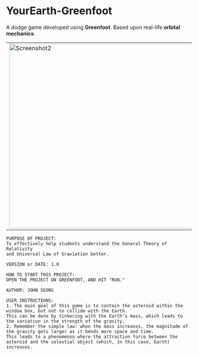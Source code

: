 # YourEarth-Greenfoot
A dodge game developed using **Greenfoot**. Based upon real-life **orbital mechanics**.

<table><tr>

<td valign="center"><img width="500" alt="Screenshot2" src="https://user-images.githubusercontent.com/35755386/194770367-f390f678-8ee7-4652-a24b-ea79efdf4873.png">
</td>

<td valign="center"><img width="500" alt="Screenshot3" src="https://user-images.githubusercontent.com/35755386/194770371-0900b0b9-479d-4701-b8b7-42b09b188190.png">
</td>

<td valign="center"><img width="500" alt="Screenshot1" src="https://user-images.githubusercontent.com/35755386/194770359-82d7dab5-3061-4a1b-836a-272d3eaed30c.png">
</td>

<td valign="center"><img width="500" alt="Screenshot4" src="https://user-images.githubusercontent.com/35755386/194770372-e376e256-8d3b-4768-b733-ed4b9ae7d6f6.png">
</td>

</tr></table>

```
PURPOSE OF PROJECT:
To effectively help students understand the General Theory of Relativity
and Universal Law of Graviation better.

VERSION or DATE: 1.0

HOW TO START THIS PROJECT:
OPEN THE PROJECT ON GREENFOOT, AND HIT "RUN."

AUTHOR: JOHN SEONG

USER INSTRUCTIONS:
1. The main goal of this game is to contain the asteroid within the window box, but not to collide with the Earth.
This can be done by tinkering with the Earth's mass, which leads to the variation in the strength of the gravity.
2. Remember the simple law: when the mass increases, the magnitude of the gravity gets larger as it bends more space and time.
This leads to a phenomenon where the attraction force between the asteroid and the celestial object (which, in this case, Earth) increases.
```
